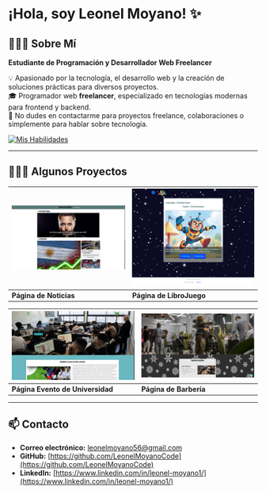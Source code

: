 # ¡Hola, soy Leonel Moyano! ✨

## 👨🏻‍💻 Sobre Mí  
**Estudiante de Programación y Desarrollador Web Freelancer**

💡 Apasionado por la tecnología, el desarrollo web y la creación de soluciones prácticas para diversos proyectos.  
🎓 Programador web **freelancer**, especializado en tecnologías modernas para frontend y backend.  
💬 No dudes en contactarme para proyectos freelance, colaboraciones o simplemente para hablar sobre tecnología.  

[![Mis Habilidades](https://skillicons.dev/icons?i=react,nodejs,ts,tailwind,js,html,css,linux,c)](https://skillicons.dev)

---

## 👨🏻‍💻 Algunos Proyectos

| [![Texto alternativo 1](indexnoticias.jpg)](https://leonelmoyanocode.github.io/elgauchito) | [![Texto alternativo 2](librojuego.jpg)](https://leonelmoyanocode.github.io/jumphigh/) |
|------------------------------------------------|---------------------------------------------|
| **Página de Noticias**                         | **Página de LibroJuego**                    |

| [![Texto alternativo 3](indexuniversidad.jpg)](https://leonelmoyanocode.github.io/universidadhurlingham/) | [![Texto alternativo 4](indexparro.jpg)](https://leonelmoyanocode.github.io/peluqueriaparro/) |
|----------------------------------------------------|--------------------------------------------------|
| **Página Evento de Universidad**                   | **Página de Barbería**                            |

---

## 📫 Contacto  

- **Correo electrónico:** [leonelmoyano56@gmail.com](mailto:leonelmoyano56@gmail.com)  
- **GitHub:** [https://github.com/LeonelMoyanoCode](https://github.com/LeonelMoyanoCode)  
- **LinkedIn:** [https://www.linkedin.com/in/leonel-moyano1/](https://www.linkedin.com/in/leonel-moyano1/)  
